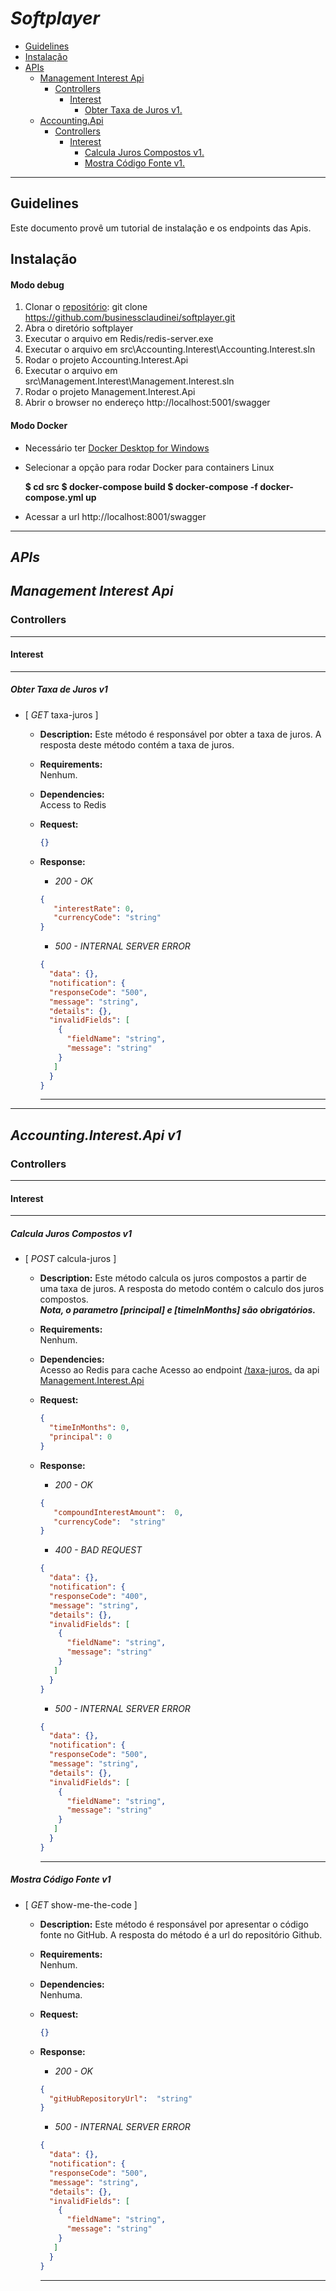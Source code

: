 
# *Softplayer* 
 * [Guidelines](#guidelines)
 * [Instalação](#instalação)
 * [APIs](#apis)
	 * [Management Interest Api](#management-interest-api)
	      * [Controllers](#controllers)
	           * [Interest](#interest)
	                * [Obter Taxa de Juros v1.](#obter-taxa-de-juros-v1)
	 * [Accounting.Api](#accounting.interest.api)
	      * [Controllers](#controllers)
	           * [Interest](#interest)
	                * [Calcula Juros Compostos v1.](#calcula-juros-compostos-v1)
	                * [Mostra Código Fonte v1.](#mostra-código-fonte-v1)
----

## **Guidelines**

Este documento provê um tutorial de instalação e os endpoints das Apis.

## **Instalação**
#### Modo debug
 1. Clonar o [repositório](https://github.com/businessclaudinei/softplayer.git): git clone https://github.com/businessclaudinei/softplayer.git
 2. Abra o diretório softplayer
 3. Executar o arquivo em Redis/redis-server.exe
 4. Executar o arquivo em src\Accounting.Interest\Accounting.Interest.sln
 5. Rodar o projeto Accounting.Interest.Api
 6. Executar o arquivo em src\Management.Interest\Management.Interest.sln
 7. Rodar o projeto Management.Interest.Api
 8. Abrir o browser no endereço http://localhost:5001/swagger

#### Modo Docker
	

 - Necessário ter [Docker Desktop for Windows](https://www.docker.com/products/docker-desktop)
 - Selecionar a opção para rodar Docker para containers Linux
 

    **$ cd src
    $ docker-compose build
    $ docker-compose -f docker-compose.yml up**

 - Acessar a url http://localhost:8001/swagger

----
## *APIs* 
## *Management Interest Api* 

### **Controllers**
---
#### Interest
---
##### Obter Taxa de Juros v1

- [ *GET* taxa-juros ]

	- **Description:** Este método é responsável por obter a taxa de juros. A resposta deste método contém a taxa de juros.

	- **Requirements:**   
            Nenhum.  

	- **Dependencies:**  
            Access to Redis

	- **Request:**

		```json
		{}
		```
	- **Response:**

	   * *200 - OK*           
		```json 
		{
           "interestRate": 0,
           "currencyCode": "string"
        }
		```
              
         * *500 - INTERNAL SERVER ERROR*           
		```json 
		{
          "data": {},
          "notification": {
          "responseCode": "500",
          "message": "string",
          "details": {},
          "invalidFields": [
            {
              "fieldName": "string",
              "message": "string"
            }
           ]
          }
        }
		```
		---

----
## *Accounting.Interest.Api v1* 

### **Controllers**
---
#### Interest
---
##### Calcula Juros Compostos v1

- [ *POST* calcula-juros ]

	- **Description:** Este método calcula os juros compostos a partir de uma taxa de juros. A resposta do metodo contém o calculo dos juros compostos.  
***Nota, o parametro [principal] e [timeInMonths] são obrigatórios.***

	- **Requirements:**   
            Nenhum.  

	- **Dependencies:**  
            Acesso ao Redis para cache
            Acesso ao endpoint [/taxa-juros.](#obter-taxa-de-juros-v1) da api [Management.Interest.Api](#management-interest-api)

	- **Request:**

		```json
		{
          "timeInMonths": 0,
          "principal": 0
        }
		```
	- **Response:**

	   * *200 - OK*           
		```json 
		{  
		   "compoundInterestAmount":  0,  
		   "currencyCode":  "string"  
		}
		```
              
         * *400 - BAD REQUEST*           
		```json 
		{
          "data": {},
          "notification": {
          "responseCode": "400",
          "message": "string",
          "details": {},
          "invalidFields": [
            {
              "fieldName": "string",
              "message": "string"
            }
           ]
          }
        }
		```
         * *500 - INTERNAL SERVER ERROR*           
		```json 
		{
          "data": {},
          "notification": {
          "responseCode": "500",
          "message": "string",
          "details": {},
          "invalidFields": [
            {
              "fieldName": "string",
              "message": "string"
            }
           ]
          }
        }
		```
		---
##### Mostra Código Fonte v1

- [ *GET* show-me-the-code ]

	- **Description:** Este método é responsável por apresentar o código fonte no GitHub. A resposta do método é a url do repositório Github.

	- **Requirements:**   
            Nenhum.  

	- **Dependencies:**  
            Nenhuma.

	- **Request:**

		```json
		{}
		```
	- **Response:**

	   * *200 - OK*           
		```json 
		{  
		  "gitHubRepositoryUrl":  "string"  
		}
		```
             
         * *500 - INTERNAL SERVER ERROR*           
		```json 
		{
          "data": {},
          "notification": {
          "responseCode": "500",
          "message": "string",
          "details": {},
          "invalidFields": [
            {
              "fieldName": "string",
              "message": "string"
            }
           ]
          }
        }
		```
		---
